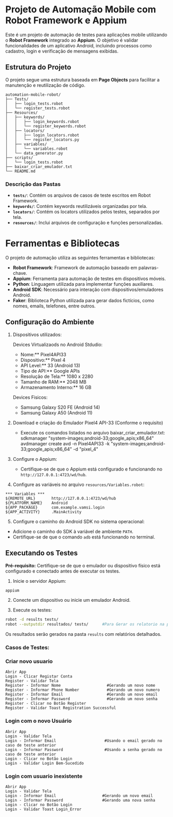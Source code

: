# Projeto de Automação Mobile com Robot Framework e Appium

Este é um projeto de automação de testes para aplicações mobile utilizando o **Robot Framework** integrado ao **Appium**. O objetivo é validar funcionalidades de um aplicativo Android, incluindo processos como cadastro, login e verificação de mensagens exibidas.

## Estrutura do Projeto

O projeto segue uma estrutura baseada em **Page Objects** para facilitar a manutenção e reutilização de código.

```
automation-mobile-robot/
├── Tests/
│   ├── login_tests.robot
│   └── register_tests.robot
├── Resources/
│   ├── keywords/
│   │   ├── login_keywords.robot
│   │   └── register_keywords.robot
│   ├── locators/
│   │   ├── login_locators.robot
│   │   └── register_locators.py
│   ├── variables/
│   │   └── variables.robot
│   └── data_generator.py
├── scripts/
│   └── login_tests.robot
├── baixar_criar_emulador.txt
└── README.md

```

### Descrição das Pastas

- **`tests/`**: Contém os arquivos de casos de teste escritos em Robot Framework.
- **`keywords/`**: Contém keywords reutilizáveis organizadas por tela.
- **`locators/`**: Contém os locators utilizados pelos testes, separados por tela.
- **`resources/`**: Inclui arquivos de configuração e funções personalizadas.


# Ferramentas e Bibliotecas

O projeto de automação utiliza as seguintes ferramentas e bibliotecas:
- **Robot Framework**: Framework de automação baseado em palavras-chave.
- **Appium**: Ferramenta para automação de testes em dispositivos móveis.
- **Python**: Linguagem utilizada para implementar funções auxiliares.
- **Android SDK**: Necessário para interação com dispositivos/emuladores Android.
- **Faker**: Biblioteca Python utilizada para gerar dados fictícios, como nomes, emails, telefones, entre outros.


## Configuração do Ambiente

1. Dispositivos utilizados:

   Devices Virtualizaods no Android Stdudio:
   - Nome:** Pixel4API33
   - Dispositivo:** Pixel 4
   - API Level:** 33 (Android 13)
   - Tipo de API:** Google APIs
   - Resolução de Tela:** 1080 x 2280
   - Tamanho de RAM:** 2048 MB
   - Armazenamento Interno:** 16 GB

   Devices Fisicos:
    - Samsung Galaxy S20 FE   (Android 14)
    - Samsung Galaxy A50      (Android 11) 

2. Download e criação do Emulador Pixel4 API-33 (Conforme o requisito)

   - Execute os comandos listados no arquivo baixar_criar_emulador.txt:
         sdkmanager "system-images;android-33;google_apis;x86_64"  
         avdmanager create avd -n Pixel4API33 -k "system-images;android-33;google_apis;x86_64" -d "pixel_4"

3. Configure o Appium:
   - Certifique-se de que o Appium está configurado e funcionando no `http://127.0.0.1:4723/wd/hub`.

4. Configure as variáveis no arquivo `resources/Variables.robot`:

```robot
*** Variables ***
${REMOTE_URL}       http://127.0.0.1:4723/wd/hub
${PLATFORM_NAME}    Android
${APP_PACKAGE}      com.example.vamsi.login
${APP_ACTIVITY}     .MainActivity
```

5. Configure o caminho do Android SDK no sistema operacional:

- Adicione o caminho do SDK à variável de ambiente `PATH`.
- Certifique-se de que o comando `adb` está funcionando no terminal.

## Executando os Testes

**Pré-requisito:** Certifique-se de que o emulador ou dispositivo físico está configurado e conectado antes de executar os testes.

1. Inicie o servidor Appium:

```bash
appium
```

2. Conecte um dispositivo ou inicie um emulador Android.

3. Execute os testes:

```bash
robot -d results tests/
robot --outputdir resultados/ tests/      #Para Gerar os relatorio na pasta #No Diretorio Resultados abra o arquivo report.html em qualquer navegador 


```

Os resultados serão gerados na pasta `results` com relatórios detalhados.

### Casos de Testes:

### Criar novo usuario 
    Abrir App
    Login - Clicar Registar Conta
    Register - Validar Tela
    Register - Informar Nome                    #Gerando um novo nome
    Register - Informar Phone Number            #Gerando um novo numero
    Register - Informar Email                   #Gerando um novo email
    Register - Informar Password                #Gerando um novo senha
    Register - Clicar no Botão Register
    Register - Validar Toast Registration Successful

### Login com o novo Usuário
    Abrir App
    Login - Validar Tela
    Login - Informar Email                     #Usando o email gerado no caso de teste anterior
    Login - Informar Password                  #Usando a senha gerado no caso de teste anterior
    Login - Clicar no Botão Login
    Login - Validar Login Bem-Sucedido


###  Login com usuario inexistente
    Abrir App
    Login - Validar Tela
    Login - Informar Email                    #Gerando um novo email
    Login - Informar Password                 #Gerando uma nova senha
    Login - Clicar no Botão Login
    Login - Validar Toast Login_Error





